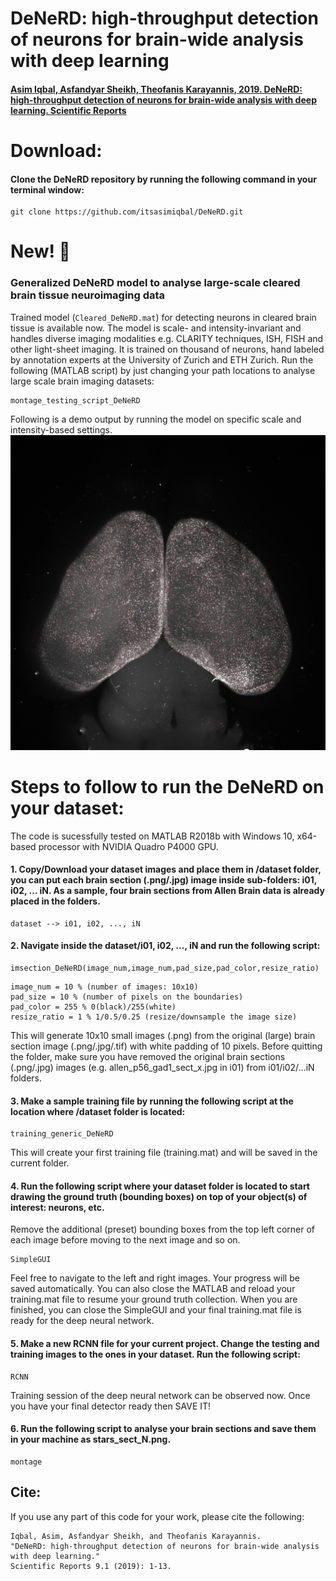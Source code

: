 # DeNeRD: high-throughput detection of neurons for brain-wide analysis with deep learning

#### [Asim Iqbal, Asfandyar Sheikh, Theofanis Karayannis, 2019. DeNeRD: high-throughput detection of neurons for brain-wide analysis with deep learning. Scientific Reports](https://rdcu.be/b3Iwl)

<!-- The pipeline takes a brain section as input and generates detections on the neurons as bounding boxes:
![alt text](https://github.com/itsasimiqbal/DeNeRD/blob/master/Figure_2.jpg)
 -->
# Download:
#### Clone the DeNeRD repository by running the following command in your terminal window:
```
git clone https://github.com/itsasimiqbal/DeNeRD.git
```

# New! :mouse2:
### Generalized DeNeRD model to analyse large-scale cleared brain tissue neuroimaging data
Trained model (`Cleared_DeNeRD.mat`) for detecting neurons in cleared brain tissue is available now. The model is scale- and intensity-invariant and handles diverse imaging modalities e.g. CLARITY techniques, ISH, FISH and other light-sheet imaging. It is trained on thousand of neurons, hand labeled by annotation experts at the University of Zurich and ETH Zurich. Run the following (MATLAB script) by just changing your path locations to analyse large scale brain imaging datasets:
```
montage_testing_script_DeNeRD
```
Following is a demo output by running the model on specific scale and intensity-based settings.
![alt text](https://raw.githubusercontent.com/itsasimiqbal/DeNeRD/master/Cleared_Brains_Detector/Cleared_Results/sample_1_overlay_scale_1_intensity_1.2.png)


# Steps to follow to run the DeNeRD on your dataset:

The code is sucessfully tested on MATLAB R2018b with Windows 10, x64-based processor with NVIDIA Quadro P4000 GPU.

#### 1. Copy/Download your dataset images and place them in /dataset folder, you can put each brain section (.png/.jpg) image inside sub-folders: i01, i02, ... iN. As a sample, four brain sections from Allen Brain data is already placed in the folders.
```
dataset --> i01, i02, ..., iN
```

#### 2. Navigate inside the dataset/i01, i02, ..., iN and run the following script:
```
imsection_DeNeRD(image_num,image_num,pad_size,pad_color,resize_ratio)
```
```
image_num = 10 % (number of images: 10x10)
pad_size = 10 % (number of pixels on the boundaries)
pad_color = 255 % 0(black)/255(white)
resize_ratio = 1 % 1/0.5/0.25 (resize/downsample the image size)
```
This will generate 10x10 small images (.png) from the original (large) brain section image (.png/.jpg/.tif) with white padding of 10 pixels. Before quitting the folder, make sure you have removed the original brain sections (.png/.jpg) images (e.g. allen_p56_gad1_sect_x.jpg in i01) from i01/i02/...iN folders.

#### 3. Make a sample training file by running the following script at the location where /dataset folder is located:
```
training_generic_DeNeRD
```
This will create your first training file (training.mat) and will be saved in the current folder.


#### 4. Run the following script where your dataset folder is located to start drawing the ground truth (bounding boxes) on top of your object(s) of interest: neurons, etc.
Remove the additional (preset) bounding boxes from the top left corner of each image before moving to the next image and so on.
```
SimpleGUI
```
Feel free to navigate to the left and right images. Your progress will be saved automatically. You can also close the MATLAB and reload your training.mat file to resume your ground truth collection. When you are finished, you can close the SimpleGUI and your final training.mat file is ready for the deep neural network.

#### 5. Make a new RCNN file for your current project. Change the testing and training images to the ones in your dataset. Run the following script:
```
RCNN
```
Training session of the deep neural network can be observed now. Once you have your final detector ready then SAVE IT!

#### 6. Run the following script to analyse your brain sections and save them in your machine as stars_sect_N.png.
```
montage
```

## Cite:
If you use any part of this code for your work, please cite the following:
```
Iqbal, Asim, Asfandyar Sheikh, and Theofanis Karayannis. 
"DeNeRD: high-throughput detection of neurons for brain-wide analysis with deep learning." 
Scientific Reports 9.1 (2019): 1-13.
```
